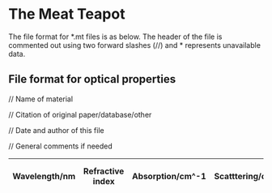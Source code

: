 # The Meat Teapot


The file format for *.mt files is as below.
The header of the file is commented out using two forward slashes (//) and * represents unavailable data.


## File format for optical properties

// Name of material
  
// Citation of original paper/database/other

// Date and author of this file

// General comments if needed

| Wavelength/nm | Refractive index | Absorption/cm^-1 | Scatttering/cm^-1 | Anisotropy factor | Molar extinction cm^-1/M |
| ------------- | ---------------- | ---------------- | ----------------- | ----------------- | ------------------------ | 
